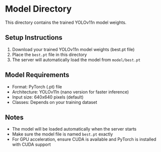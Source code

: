 # Model Directory

This directory contains the trained YOLOv11n model weights.

## Setup Instructions

1. Download your trained YOLOv11n model weights (best.pt file)
2. Place the `best.pt` file in this directory
3. The server will automatically load the model from `model/best.pt`

## Model Requirements

- Format: PyTorch (.pt) file
- Architecture: YOLOv11n (nano version for faster inference)
- Input size: 640x640 pixels (default)
- Classes: Depends on your training dataset

## Notes

- The model will be loaded automatically when the server starts
- Make sure the model file is named `best.pt` exactly
- For GPU acceleration, ensure CUDA is available and PyTorch is installed with CUDA support

